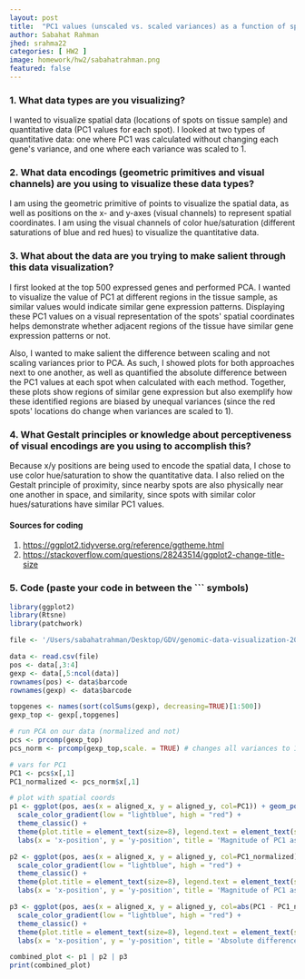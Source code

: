 ```yaml
---
layout: post
title:  "PC1 values (unscaled vs. scaled variances) as a function of spatial coordinates"
author: Sabahat Rahman
jhed: srahma22
categories: [ HW2 ]
image: homework/hw2/sabahatrahman.png
featured: false
---
```


### 1. What data types are you visualizing?
I wanted to visualize spatial data (locations of spots on tissue sample) and quantitative data (PC1 values for each spot). I looked at two types of quantitative data: one where PC1 was calculated without changing each gene's variance, and one where each variance was scaled to 1.

### 2. What data encodings (geometric primitives and visual channels) are you using to visualize these data types?
I am using the geometric primitive of points to visualize the spatial data, as well as positions on the x- and y-axes (visual channels) to represent spatial coordinates. I am using the visual channels of color hue/saturation (different saturations of blue and red hues) to visualize the quantitative data.

### 3. What about the data are you trying to make salient through this data visualization? 
I first looked at the top 500 expressed genes and performed PCA. I wanted to visualize the value of PC1 at different regions in the tissue sample, as similar values would indicate similar gene expression patterns. Displaying these PC1 values on a visual representation of the spots' spatial coordinates helps demonstrate whether adjacent regions of the tissue have similar gene expression patterns or not. 

Also, I wanted to make salient the difference between scaling and not scaling variances prior to PCA. As such, I showed plots for both approaches next to one another, as well as quantified the absolute difference between the PC1 values at each spot when calculated with each method. Together, these plots show regions of similar gene expression but also exemplify how these identified regions are biased by unequal variances (since the red spots' locations do change when variances are scaled to 1). 

### 4. What Gestalt principles or knowledge about perceptiveness of visual encodings are you using to accomplish this?
Because x/y positions are being used to encode the spatial data, I chose to use color hue/saturation to show the quantitative data. I also relied on the Gestalt principle of proximity, since nearby spots are also physically near one another in space, and similarity, since spots with similar color hues/saturations have similar PC1 values.

#### Sources for coding
1. https://ggplot2.tidyverse.org/reference/ggtheme.html 
2. https://stackoverflow.com/questions/28243514/ggplot2-change-title-size

### 5. Code (paste your code in between the ``` symbols)

```r
library(ggplot2)
library(Rtsne)
library(patchwork)

file <- '/Users/sabahatrahman/Desktop/GDV/genomic-data-visualization-2025/data/eevee.csv.gz'

data <- read.csv(file) 
pos <- data[,3:4]
gexp <- data[,5:ncol(data)]
rownames(pos) <- data$barcode
rownames(gexp) <- data$barcode

topgenes <- names(sort(colSums(gexp), decreasing=TRUE)[1:500])
gexp_top <- gexp[,topgenes]

# run PCA on our data (normalized and not)
pcs <- prcomp(gexp_top)
pcs_norm <- prcomp(gexp_top,scale. = TRUE) # changes all variances to 1

# vars for PC1 
PC1 <- pcs$x[,1]
PC1_normalized <- pcs_norm$x[,1]

# plot with spatial coords
p1 <- ggplot(pos, aes(x = aligned_x, y = aligned_y, col=PC1)) + geom_point() + 
  scale_color_gradient(low = "lightblue", high = "red") +  
  theme_classic() + 
  theme(plot.title = element_text(size=8), legend.text = element_text(size=8)) + 
  labs(x = 'x-position', y = 'y-position', title = 'Magnitude of PC1 as a function of spatial coordinates')

p2 <- ggplot(pos, aes(x = aligned_x, y = aligned_y, col=PC1_normalized)) + geom_point() +
  scale_color_gradient(low = "lightblue", high = "red") +  
  theme_classic() +
  theme(plot.title = element_text(size=8), legend.text = element_text(size=8)) + 
  labs(x = 'x-position', y = 'y-position', title = 'Magnitude of PC1 as a function of spatial coordinates (scaled variances)')

p3 <- ggplot(pos, aes(x = aligned_x, y = aligned_y, col=abs(PC1 - PC1_normalized))) + geom_point() +
  scale_color_gradient(low = "lightblue", high = "red") +  
  theme_classic() +
  theme(plot.title = element_text(size=8), legend.text = element_text(size=8)) + 
  labs(x = 'x-position', y = 'y-position', title = 'Absolute difference between PC1 and PC1 with scaled variances')

combined_plot <- p1 | p2 | p3
print(combined_plot)

```


